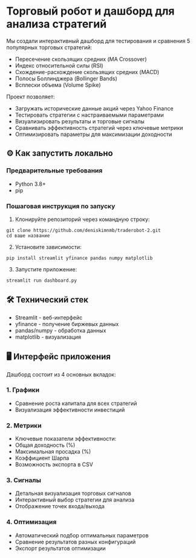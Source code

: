 # Торговый робот и дашборд для анализа стратегий

Мы создали интерактивный дашборд для тестирования и сравнения 5 популярных торговых стратегий:

- Пересечение скользящих средних (MA Crossover)
- Индекс относительной силы (RSI)
- Схождение-расхождение скользящих средних (MACD)
- Полосы Боллинджера (Bollinger Bands)
- Всплески объема (Volume Spike)

Проект позволяет:

- Загружать исторические данные акций через Yahoo Finance
- Тестировать стратегии с настраиваемыми параметрами
- Визуализировать результаты и торговые сигналы
- Сравнивать эффективность стратегий через ключевые метрики
- Оптимизировать параметры для максимизации доходности
## ⚙️ Как запустить локально

### Предварительные требования

- Python 3.8+
- pip

### Пошаговая инструкция по запуску

1. Клонируйте репозиторий через командную строку:
```'python'
git clone https://github.com/deniskimnmb/traderobot-2.git
cd ваше название
```
2. Установите зависимости:
```
pip install streamlit yfinance pandas numpy matplotlib
```
3. Запустите приложение:
```
streamlit run dashboard.py
```

## 🛠️ Технический стек

- Streamlit - веб-интерфейс
- yfinance - получение биржевых данных
- pandas/numpy - обработка данных
- matplotlib - визуализация

## 🖥️ Интерфейс приложения

Дашборд состоит из 4 основных вкладок:

### 1. Графики

- Сравнение роста капитала для всех стратегий
- Визуализация эффективности инвестиций
### 2. Метрики

- Ключевые показатели эффективности:
- Общая доходность (%)
- Максимальная просадка (%)
- Коэффициент Шарпа
- Возможность экспорта в CSV
### 3. Сигналы

- Детальная визуализация торговых сигналов
- Интерактивный выбор стратегии для анализа
- Отображение точек входа/выхода
### 4. Оптимизация

- Автоматический подбор оптимальных параметров
- Сравнение результатов разных конфигураций
- Экспорт результатов оптимизации

